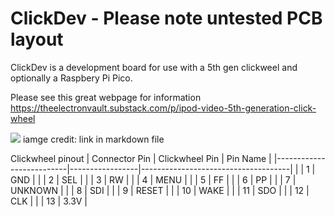 # ClickDev - Please note untested PCB layout

ClickDev is a development board for use with a 5th gen clickweel and optionally a Raspbery Pi Pico.

Please see this great webpage for information
https://theelectronvault.substack.com/p/ipod-video-5th-generation-click-wheel

![](https://substackcdn.com/image/fetch/$s_!meen!,w_1456,c_limit,f_webp,q_auto:good,fl_progressive:steep/https%3A%2F%2Fsubstack-post-media.s3.amazonaws.com%2Fpublic%2Fimages%2F60fc4951-822e-4d6a-aa10-c368ec2c4642_1998x1648.png)
iamge credit: link in markdown file

Clickwheel pinout
| Connector Pin            | Clickwheel Pin       | Pin Name                      |
|--------------------------|-----------------|-------------------------------------|
|             | 1        | GND          |
|             | 2        | SEL          |
|             | 3        | RW           |
|             | 4        | MENU         |
|             | 5        | FF           |
|             | 6        | PP           |
|             | 7        | UNKNOWN      |
|             | 8        | SDI          |
|             | 9        | RESET        |
|             | 10       | WAKE         |
|             | 11       | SDO          |
|             | 12       | CLK          |
|             | 13       | 3.3V         |


